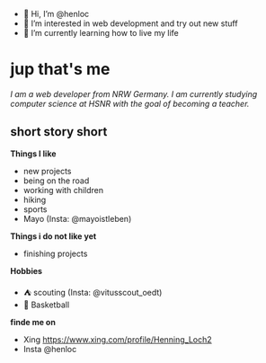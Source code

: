 - 👋 Hi, I’m @henloc
- 👀 I’m interested in web development and try out new stuff
- 🌱 I’m currently learning how to live my life


# jup that's me
*I am a web developer from NRW Germany. I am currently studying computer science at HSNR with the goal of becoming a teacher.*

## short story short

**Things I like**
- new projects
- being on the road
- working with children
- hiking
- sports
- Mayo (Insta: @mayoistleben)

**Things i do not like yet**
- finishing projects

**Hobbies**
- ⛺ scouting (Insta: @vitusscout_oedt)
- 🏀 Basketball

**finde me on**
- Xing https://www.xing.com/profile/Henning_Loch2
- Insta @henloc
